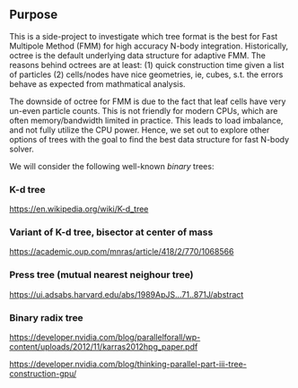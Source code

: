 ## Purpose
This is a side-project to investigate which tree format is the best for Fast
Multipole Method (FMM) for high accuracy N-body integration. Historically,
octree is the default underlying data structure for adaptive FMM. The reasons
behind octrees are at least: (1) quick construction time given a list of particles (2) cells/nodes have nice geometries, ie, cubes, s.t. the errors behave as expected from mathmatical analysis.

The downside of octree for FMM is due to the fact that leaf cells have very un-even particle counts. This is not friendly for modern CPUs, which are often memory/bandwidth limited in practice. This leads to load imbalance, and not fully utilize the CPU power. Hence, we set out to explore other options of trees with the goal to find the best data structure for fast N-body solver.

We will consider the following well-known *binary* trees:

### K-d tree

https://en.wikipedia.org/wiki/K-d_tree

### Variant of K-d tree, bisector at center of mass
https://academic.oup.com/mnras/article/418/2/770/1068566

### Press tree (mutual nearest neighour tree)

https://ui.adsabs.harvard.edu/abs/1989ApJS...71..871J/abstract

### Binary radix tree

https://developer.nvidia.com/blog/parallelforall/wp-content/uploads/2012/11/karras2012hpg_paper.pdf

https://developer.nvidia.com/blog/thinking-parallel-part-iii-tree-construction-gpu/